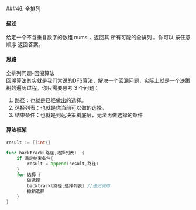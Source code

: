 ###46. 全排列

#### 描述
给定一个不含重复数字的数组 nums ，返回其 所有可能的全排列 。你可以 按任意顺序 返回答案。
#### 思路
全排列问题-回溯算法  
回溯算法其实就是我们常说的DFS算法，解决一个回溯问题，实际上就是一个决策树的遍历过程。你只需要思考 3 个问题：
1. 路径：也就是已经做出的选择。
2. 选择列表：也就是你当前可以做的选择。
3. 结束条件：也就是到达决策树底层，无法再做选择的条件

#### 算法框架
```go
result := []int{}

func backtrack(路径,选择列表)  {
    if 满足结束条件{
    	result = append(result,路径)
    }
    for 选择 {
        做选择
        backtrack(路径,选择列表) //递归调用
        撤销选择
    }   
}
```